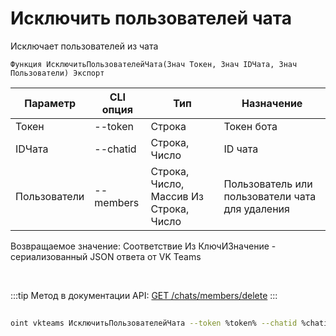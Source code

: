 ﻿---
sidebar_position: 1
---

# Исключить пользователей чата
 Исключает пользователей из чата



`Функция ИсключитьПользователейЧата(Знач Токен, Знач IDЧата, Знач Пользователи) Экспорт`

  | Параметр | CLI опция | Тип | Назначение |
  |-|-|-|-|
  | Токен | --token | Строка | Токен бота |
  | IDЧата | --chatid | Строка, Число | ID чата |
  | Пользователи | --members | Строка, Число, Массив Из Строка, Число | Пользователь или пользователи чата для удаления |

  
  Возвращаемое значение:   Соответствие Из КлючИЗначение - сериализованный JSON ответа от VK Teams

<br/>

:::tip
Метод в документации API: [GET /chats/members/delete](https://teams.vk.com/botapi/#/chats/get_chats_members_delete)
:::
<br/>


	


```sh title="Пример команды CLI"
    
oint vkteams ИсключитьПользователейЧата --token %token% --chatid %chatid% --members %members%

```


